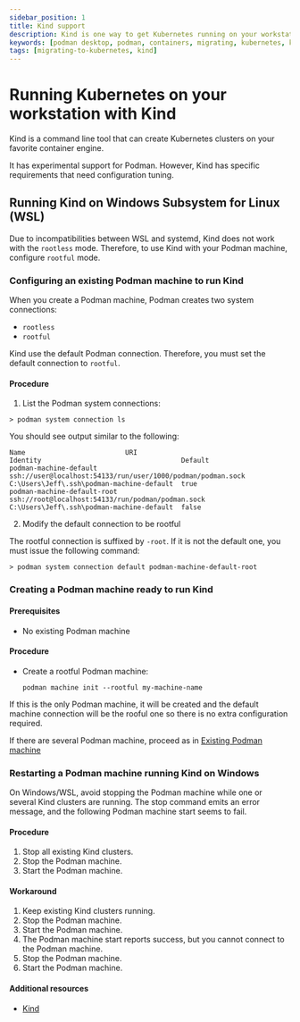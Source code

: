 ```yaml
---
sidebar_position: 1
title: Kind support
description: Kind is one way to get Kubernetes running on your workstation.
keywords: [podman desktop, podman, containers, migrating, kubernetes, kind]
tags: [migrating-to-kubernetes, kind]
---
```


# Running Kubernetes on your workstation with Kind

Kind is a command line tool that can create Kubernetes clusters on your favorite container engine.

It has experimental support for Podman.
However, Kind has specific requirements that need configuration tuning.

## Running Kind on Windows Subsystem for Linux (WSL)

Due to incompatibilities between WSL and systemd, Kind does not work with the `rootless` mode.
Therefore, to use Kind with your Podman machine, configure `rootful` mode.

### Configuring an existing Podman machine to run Kind

When you create a Podman machine, Podman creates two system connections:

* `rootless`
* `rootful`

Kind use the default Podman connection.
Therefore, you must set the default connection to `rootful`.

#### Procedure

1. List the Podman system connections:

  ```shell
  > podman system connection ls
  ```
You should see output similar to the following:
  ```shell
  Name                         URI                                                          Identity                                   Default
  podman-machine-default       ssh://user@localhost:54133/run/user/1000/podman/podman.sock  C:\Users\Jeff\.ssh\podman-machine-default  true
  podman-machine-default-root  ssh://root@localhost:54133/run/podman/podman.sock            C:\Users\Jeff\.ssh\podman-machine-default  false
  ```

2. Modify the default connection to be rootful

The rootful connection is suffixed by `-root`. If it is not the default one, you must issue the following command:

  ```shell
  > podman system connection default podman-machine-default-root
  ```

### Creating a Podman machine ready to run Kind

#### Prerequisites

* No existing Podman machine 

#### Procedure

* Create a rootful Podman machine:

  ```shell
  podman machine init --rootful my-machine-name

If this is the only Podman machine, it will be created and the default machine connection will be the rooful one so
there is no extra configuration required.

If there are several Podman machine, proceed as in [Existing Podman machine](#exiting-podman-machine)

### Restarting a Podman machine running Kind on Windows

On Windows/WSL, avoid stopping the Podman machine while one or several Kind clusters are running. 
The stop command emits an error message, and the following Podman machine start seems to fail.


#### Procedure

1. Stop all existing Kind clusters.
2. Stop the Podman machine.
3. Start the Podman machine.

#### Workaround

1. Keep existing Kind clusters running.
2. Stop the Podman machine.
3. Start the Podman machine.
4. The Podman machine start reports success, but you cannot connect to the Podman machine.
5. Stop the Podman machine.
6. Start the Podman machine.

#### Additional resources

* [Kind](https://kind.sigs.k8s.io/)

